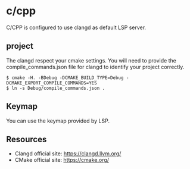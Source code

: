 # c/cpp

C/CPP is configured to use clangd as default LSP server.

## project

The clangd respect your cmake settings.
You will need to provide the compile_commands.json file for clangd to identify
your project correctly.

```console
$ cmake -H. -BDebug -DCMAKE_BUILD_TYPE=Debug -DCMAKE_EXPORT_COMPILE_COMMANDS=YES
$ ln -s Debug/compile_commands.json .
```

## Keymap

You can use the keymap provided by LSP.

## Resources

* Clangd official site: <https://clangd.llvm.org/>
* CMake official site: <https://cmake.org/>
